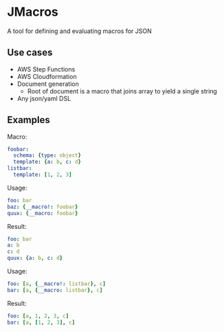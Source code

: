 # JMacros
A tool for defining and evaluating macros for JSON
   
## Use cases
- AWS Step Functions
- AWS Cloudformation
- Document generation
  - Root of document is a macro that joins array to yield a single string
- Any json/yaml DSL      

## Examples

Macro:
```yaml
foobar:
  schema: {type: object}
  template: {a: b, c: d}
listbar:
  template: [1, 2, 3]

```
Usage:
```yaml
foo: bar
baz: {__macro!: foobar}
quux: {__macro: foobar}
```  
Result:
```yaml
foo: bar
a: b
c: d
quux: {a: b, c: d} 
```
Usage:
```yaml
foo: [a, {__macro!: listbar}, c]
bar: [a, {__macro: listbar}, c]
```
Result:
```yaml
foo: [a, 1, 2, 3, c]
bar: [a, [1, 2, 3], c]
```
